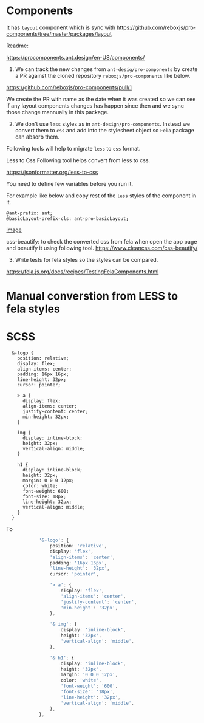 # Components


It has `layout` component which is sync with https://github.com/reboxjs/pro-components/tree/master/packages/layout


Readme:

https://procomponents.ant.design/en-US/components/


1. We can track the new changes from `ant-desig/pro-components` by create a PR against the cloned repository `reboxjs/pro-components` like below. 

https://github.com/reboxjs/pro-components/pull/1

We create the PR with name as the date when it was created so we can see if any layout components changes has happen since then and we sync those change mannually in this package.


2. We don't use `less` styles as in `ant-design/pro-components`. Instead we convert them to `css` and add into the stylesheet object so `Fela` package can absorb them. 


Following tools will help to migrate `less` to `css` format. 


Less to Css
Following tool helps convert from less to css. 

https://jsonformatter.org/less-to-css

You need to define few variables before you run it. 

For example like below and copy rest of the `less` styles of the component in it. 


```
@ant-prefix: ant;
@basicLayout-prefix-cls: ant-pro-basicLayout;
```

[image](./docs/less-to-css-screenshot.png)



css-beautify: to check the converted css from fela when open the app page and beautify it using following tool. 
https://www.cleancss.com/css-beautify/



3. Write tests for fela styles so the styles can be compared. 

https://fela.js.org/docs/recipes/TestingFelaComponents.html





Manual converstion from LESS to fela styles
======

SCSS
===

```
  &-logo {
    position: relative;
    display: flex;
    align-items: center;
    padding: 16px 16px;
    line-height: 32px;
    cursor: pointer;

    > a {
      display: flex;
      align-items: center;
      justify-content: center;
      min-height: 32px;
    }

    img {
      display: inline-block;
      height: 32px;
      vertical-align: middle;
    }

    h1 {
      display: inline-block;
      height: 32px;
      margin: 0 0 0 12px;
      color: white;
      font-weight: 600;
      font-size: 18px;
      line-height: 32px;
      vertical-align: middle;
    }
  }
```

To


```ts
            '&-logo': {
                position: 'relative',
                display: 'flex',
                'align-items': 'center',
                padding: '16px 16px',
                'line-height': '32px',
                cursor: 'pointer',

                '> a': {
                    display: 'flex',
                    'align-items': 'center',
                    'justify-content': 'center',
                    'min-height': '32px',
                },

                '& img': {
                    display: 'inline-block',
                    height: '32px',
                    'vertical-align': 'middle',
                },

                '& h1': {
                    display: 'inline-block',
                    height: '32px',
                    margin: '0 0 0 12px',
                    color: 'white',
                    'font-weight': '600',
                    'font-size': '18px',
                    'line-height': '32px',
                    'vertical-align': 'middle',
                },
            },
```
